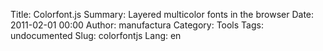Title: Colorfont.js
Summary: Layered multicolor fonts in the browser
Date: 2011-02-01 00:00
Author: manufactura
Category: Tools
Tags: undocumented
Slug: colorfontjs
Lang: en

